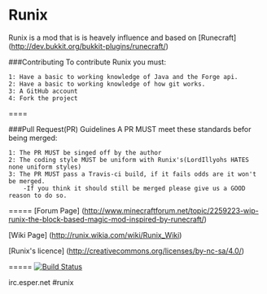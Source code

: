 Runix
=======

Runix is a mod that is is heavely influence and based on [Runecraft] (http://dev.bukkit.org/bukkit-plugins/runecraft/)

###Contributing
To contribute Runix you must:

    1: Have a basic to working knowledge of Java and the Forge api.
    2: Have a basic to working knowledge of how git works.
    3: A GitHub account
    4: Fork the project
====    

###Pull Request(PR) Guidelines
A PR MUST meet these standards befor being merged:

    1: The PR MUST be singed off by the author
    2: The coding style MUST be uniform with Runix's(LordIllyohs HATES none uniform styles)
    3: The PR MUST pass a Travis-ci build, if it fails odds are it won't be merged.
        -If you think it should still be merged please give us a GOOD reason to do so.


=====
[Forum Page] (http://www.minecraftforum.net/topic/2259223-wip-runix-the-block-based-magic-mod-inspired-by-runecraft/)

[Wiki Page] (http://runix.wikia.com/wiki/Runix_Wiki)

[Runix's licence] (http://creativecommons.org/licenses/by-nc-sa/4.0/)

=====
[![Build Status](https://travis-ci.org/Runix-Minecraft/Runix.svg?branch=master)](https://travis-ci.org/Runix-Minecraft/Runix)

irc.esper.net #runix
